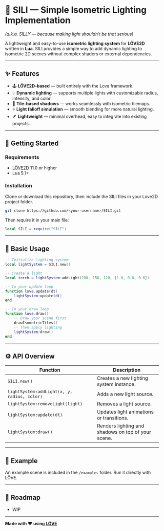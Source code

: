 # 🧠 SILI — Simple Isometric Lighting Implementation

*(a.k.a. SILLY — because making light shouldn’t be that serious)*

A lightweight and easy-to-use **isometric lighting system** for **LÖVE2D** written in **Lua**.
SILI provides a simple way to add dynamic lighting to isometric 2D scenes without complex shaders or external dependencies.

---

## ✨ Features

* 🕹️ **LÖVE2D-based** — built entirely with the Love framework.
* 💡 **Dynamic lighting** — supports multiple lights with customizable radius, intensity, and color.
* 🧱 **Tile-based shadows** — works seamlessly with isometric tilemaps.
* ⚡ **Light falloff simulation** — smooth blending for more natural lighting.
* 🪶 **Lightweight** — minimal overhead, easy to integrate into existing projects.

---

## 🚀 Getting Started

### Requirements

* [LÖVE2D](https://love2d.org/) 11.0 or higher
* Lua 5.1+

### Installation

Clone or download this repository, then include the SILI files in your Love2D project folder.

```bash
git clone https://github.com/<your-username>/SILI.git
```

Then require it in your main file:

```lua
local SILI = require("SILI")
```

---

## 🧩 Basic Usage

```lua
-- Initialize lighting system
local lightSystem = SILI.new()

-- Create a light
local torch = lightSystem:addLight(200, 150, 120, {1.0, 0.8, 0.6})

-- In your update loop
function love.update(dt)
    lightSystem:update(dt)
end

-- In your draw loop
function love.draw()
    -- Draw your scene first
    drawIsometricTiles()
    -- Then apply lighting
    lightSystem:draw()
end
```

---

## ⚙️ API Overview

| Function                                    | Description                                        |
| ------------------------------------------- | -------------------------------------------------- |
| `SILI.new()`                                | Creates a new lighting system instance.            |
| `lightSystem:addLight(x, y, radius, color)` | Adds a new light source.                           |
| `lightSystem:removeLight(light)`            | Removes a light source.                            |
| `lightSystem:update(dt)`                    | Updates light animations or transitions.           |
| `lightSystem:draw()`                        | Renders lighting and shadows on top of your scene. |

---

## 🧪 Example

An example scene is included in the `/examples` folder.
Run it directly with LÖVE.

---

## 🧰 Roadmap

* WIP

---

**Made with ❤️ using [LÖVE](https://love2d.org/)**
